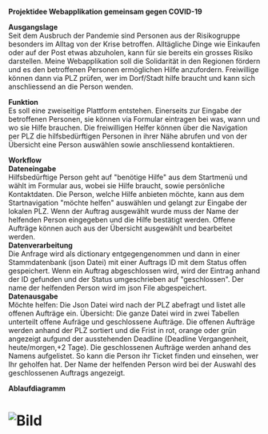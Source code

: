 
**Projektidee
Webapplikation gemeinsam gegen COVID-19**

**Ausgangslage**<br />
Seit dem Ausbruch der Pandemie sind Personen aus der Risikogruppe besonders im Alltag von der Krise betroffen. Alltägliche Dinge wie Einkaufen oder auf der Post etwas abzuholen, kann für sie bereits ein grosses Risiko darstellen. Meine Webapplikation soll die Solidarität in den Regionen fördern und es den betroffenen Personen ermöglichen Hilfe anzufordern. Freiwillige können dann via PLZ prüfen, wer im Dorf/Stadt hilfe braucht und kann sich anschliessend an die Person wenden. 

**Funktion**<br />
Es soll eine zweiseitige Plattform entstehen. Einerseits zur Eingabe der betroffenen Personen, sie können via Formular eintragen bei was, wann und wo sie Hilfe brauchen. Die freiwilligen Helfer können über die Navigation per PLZ die hilfsbedürftigen Personen in ihrer Nähe abrufen und von der Übersicht eine Person auswählen sowie anschliessend kontaktieren.  

**Workflow**<br />
**Dateneingabe**<br />
Hilfsbedürftige Person geht auf "benötige Hilfe" aus dem Startmenü und wählt im Formular aus, wobei sie Hilfe braucht, sowie persönliche Kontaktdaten. Die Person, welche Hilfe anbieten möchte, kann aus dem Startnavigation "möchte helfen" auswählen und gelangt zur Eingabe der lokalen PLZ. Wenn der Auftrag ausgewählt wurde muss der Name der helfenden Person eingegeben und die Hilfe bestätigt werden. Offene Aufträge können auch aus der Übersicht ausgewählt und bearbeitet werden. <br />
**Datenverarbeitung**<br />
Die Anfrage wird als dictionary entgegengenommen und dann in einer Stammdatenbank (json Datei) mit einer Auftrags ID mit dem Status offen gespeichert. Wenn ein Auftrag abgeschlossen wird, wird der Eintrag anhand der ID gefunden und der Status umgeschrieben auf "geschlossen". Der name der helfenden Person wird im json File abgespeichert.<br />
**Datenausgabe**<br />
Möchte helfen: Die Json Datei wird nach der PLZ abefragt und listet alle offenen Aufträge ein. 
Übersicht: Die ganze Datei wird in zwei Tabellen unterteilt offene Aufräge und geschlossene Aufträge. Die offenen Aufträge werden anhand der PLZ sortiert und die Frist in rot, orange oder grün angezeigt aufgund der ausstehenden Deadline (Deadline Vergangenheit, heute/morgen,+2 Tage).
Die geschlossenen Aufträge werden anhand des Namens aufgelistet. So kann die Person ihr Ticket finden und einsehen, wer Ihr geholfen hat.
Der Name der helfenden Person wird bei der Auswahl des geschlossenen Auftrags angezeigt. 

**Ablaufdiagramm**


![Bild](https://github.com/rfuchs94/Prog2/blob/master/README2.md/AblaufdiagrammWebapplikation.png)
=======


